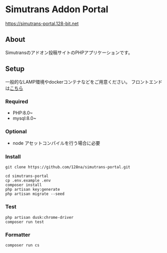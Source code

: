 # Simutrans Addon Portal

https://simutrans-portal.128-bit.net


## About

Simutransのアドオン投稿サイトのPHPアプリケーションです。


## Setup

一般的なLAMP環境やdockerコンテナなどをご用意ください。
フロントエンドは[こちら](frontend/README.md)

### Required

- PHP:8.0~
- mysql:8.0~

### Optional

- node アセットコンパイルを行う場合に必要

### Install
```
git clone https://github.com/128na/simutrans-portal.git

cd simutrans-portal
cp .env.example .env
composer install
php artisan key:generate
php artisan migrate --seed
```

### Test

```
php artisan dusk:chrome-driver
composer run test
```

### Formatter

```
composer run cs
```
